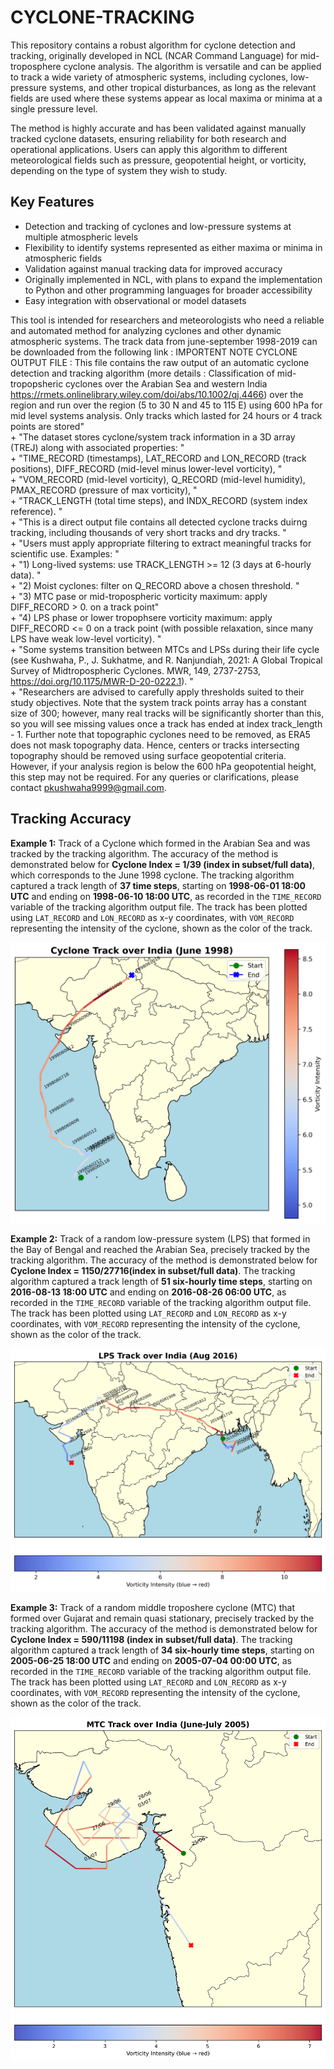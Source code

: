 # CYCLONE-TRACKING

This repository contains a robust algorithm for cyclone detection and tracking, originally developed in NCL (NCAR Command Language) for mid-troposphere cyclone analysis. The algorithm is versatile and can be applied to track a wide variety of atmospheric systems, including cyclones, low-pressure systems, and other tropical disturbances, as long as the relevant fields are used where these systems appear as local maxima or minima at a single pressure level.

The method is highly accurate and has been validated against manually tracked cyclone datasets, ensuring reliability for both research and operational applications. Users can apply this algorithm to different meteorological fields such as pressure, geopotential height, or vorticity, depending on the type of system they wish to study.

## Key Features
- Detection and tracking of cyclones and low-pressure systems at multiple atmospheric levels  
- Flexibility to identify systems represented as either maxima or minima in atmospheric fields  
- Validation against manual tracking data for improved accuracy  
- Originally implemented in NCL, with plans to expand the implementation to Python and other programming languages for broader accessibility  
- Easy integration with observational or model datasets  

This tool is intended for researchers and meteorologists who need a reliable and automated method for analyzing cyclones and other dynamic atmospheric systems.
The track data from june-september 1998-2019 can be downloaded from the following link : 
IMPORTENT NOTE CYCLONE OUTPUT FILE : 
This file contains the raw output of an automatic cyclone detection and tracking algorithm (more details : Classification of mid-tropopsheric cyclones over the Arabian Sea and western India https://rmets.onlinelibrary.wiley.com/doi/abs/10.1002/qj.4466) over the region and run over the region (5 to 30 N and 45 to 115 E) using 600 hPa for mid level systems analysis. Only tracks which lasted for 24 hours or 4 track points are stored" \
                 + "The dataset stores cyclone/system track information in a 3D array (TREJ) along with associated properties: " \
                 + "TIME_RECORD (timestamps), LAT_RECORD and LON_RECORD (track positions), DIFF_RECORD (mid-level minus lower-level vorticity), " \
                 + "VOM_RECORD (mid-level vorticity), Q_RECORD (mid-level humidity), PMAX_RECORD (pressure of max vorticity), " \
                 + "TRACK_LENGTH (total time steps), and INDX_RECORD (system index reference). " \
                 + "This is a direct output file contains all detected cyclone tracks duirng tracking, including thousands of very short tracks and dry tracks. " \
                 + "Users must apply appropriate filtering to extract meaningful tracks for scientific use. Examples: " \
                 + "1) Long-lived systems: use TRACK_LENGTH >= 12 (3 days at 6-hourly data). " \
                 + "2) Moist cyclones: filter on Q_RECORD above a chosen threshold. " \
                 + "3) MTC pase or mid-tropospheric vorticity maximum: apply DIFF_RECORD > 0. on a track point" \
                 + "4) LPS phase or lower tropophsere vorticity maximum: apply DIFF_RECORD <= 0  on a track point (with possible relaxation, since many LPS have weak low-level vorticity). " \
                 + "Some systems transition between MTCs and LPSs during their life cycle (see Kushwaha, P., J. Sukhatme, and R. Nanjundiah, 2021: A Global Tropical Survey of Midtropospheric Cyclones. MWR, 149, 2737-2753, https://doi.org/10.1175/MWR-D-20-0222.1). " \
                 + "Researchers are advised to carefully apply thresholds suited to their study objectives. Note that the system track points array has a constant size of 300; however, many real tracks will be significantly shorter than this, so you will see missing values once a track has ended at index track_length - 1. Further note that topographic cyclones need to be removed, as ERA5 does not mask topography data. Hence, centers or tracks intersecting topography should be removed using surface geopotential criteria. However, if your analysis region is below the 600 hPa geopotential height, this step may not be required. For any queries or clarifications, please contact pkushwaha9999@gmail.com.

## Tracking Accuracy

**Example 1:** Track of a Cyclone which formed in the Arabian Sea and was tracked by the tracking algorithm.
The accuracy of the method is demonstrated below for **Cyclone Index = 1/39 (index in subset/full data)**, which corresponds to the June 1998 cyclone.
The tracking algorithm captured a track length of **37 time steps**, starting on **1998-06-01 18:00 UTC** and ending on **1998-06-10 18:00 UTC**, as recorded in the `TIME_RECORD` variable of the tracking algorithm output file. The track has been plotted using `LAT_RECORD` and `LON_RECORD` as x-y coordinates, with `VOM_RECORD` representing the intensity of the cyclone, shown as the color of the track.

![Cyclone Track with Vorticity](figures/cyclone_track_labeled.png)

**Example 2:** Track of a random low-pressure system (LPS) that formed in the Bay of Bengal and reached the Arabian Sea, precisely tracked by the tracking algorithm.
The accuracy of the method is demonstrated below for **Cyclone Index = 1150/27716(index in subset/full data)**. The tracking algorithm captured a track length of **51 six-hourly time steps**, starting on **2016-08-13 18:00 UTC** and ending on **2016-08-26 06:00 UTC**, as recorded in the `TIME_RECORD` variable of the tracking algorithm output file. The track has been plotted using `LAT_RECORD` and `LON_RECORD` as x-y coordinates, with `VOM_RECORD` representing the intensity of the cyclone, shown as the color of the track.

![Cyclone Track with Vorticity](figures/lps_track_aug2016_horizontal_cb.png)


**Example 3:** Track of a random middle troposhere cyclone (MTC) that formed over Gujarat and remain quasi stationary, precisely tracked by the tracking algorithm.
The accuracy of the method is demonstrated below for **Cyclone Index = 590/11198 (index in subset/full data)**. The tracking algorithm captured a track length of **34 six-hourly time steps**, starting on **2005-06-25 18:00 UTC** and ending on **2005-07-04 00:00 UTC**, as recorded in the `TIME_RECORD` variable of the tracking algorithm output file. The track has been plotted using `LAT_RECORD` and `LON_RECORD` as x-y coordinates, with `VOM_RECORD` representing the intensity of the cyclone, shown as the color of the track.

![Cyclone Track with Vorticity](figures/mtc_track_june2005_horizontal_cb.png)
